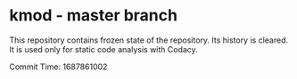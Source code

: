 # kmod - master branch

This repository contains frozen state of the repository.
Its history is cleared. It is used only for static code
analysis with Codacy.

Commit Time: 1687861002